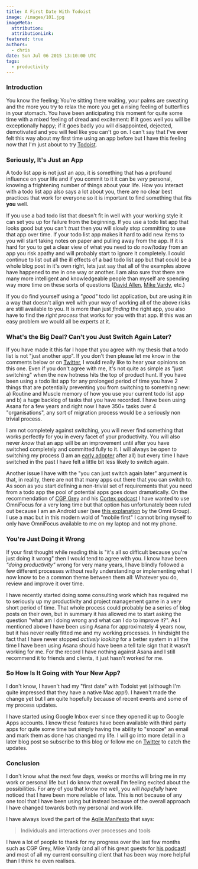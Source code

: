 ```yaml
---
title: A First Date With Todoist
image: /images/101.jpg
imageMeta:
  attribution:
  attributionLink:
featured: true
authors:
  - chris
date: Sun Jul 06 2015 13:10:00 UTC
tags:
  - productivity
---
```


### Introduction
You know the feeling; You're sitting there waiting, your palms are sweating and the more you try to relax the more you get a rising feeling of butterflies in your stomach. You have been anticipating this moment for quite some time with a mixed feeling of dread and excitement: If it goes well you will be exceptionally happy; if it goes badly you will disappointed, dejected, demotivated and you will feel like you can't go on. I can't say that I've ever felt this way about my first time using an app before but I have this feeling now that I'm just about to try [Todoist](https://todoist.com).

### Seriously, It's Just an App
A todo list app is not just an app, it is something that has a profound influence on your life and if you commit to it it can be *very* personal, knowing a frightening number of things about your life. How you interact with a todo list app also says a lot about you, there are no clear best practices that work for everyone so it is important to find something that fits **you** well.

If you use a bad todo list that doesn't fit in well with your working style it can set you up for failure from the beginning. If you use a todo list app that looks good but you can't *trust* then you will slowly stop committing to use that app over time. If your todo list app makes it hard to add new items to you will start taking notes on paper and pulling away from the app. If it is hard for you to get a clear view of what you need to do now/today from an app you risk apathy and will probably start to ignore it completely. I could continue to list out all the ill effects of a bad todo list app but that could be a whole blog post in it's own right, lets just say that all of the examples above have happened to me in one way or another. I am also sure that there are many more intelligent and knowledgeable people than myself are spending way more time on these sorts of questions ([David Allen](http://gettingthingsdone.com/), [Mike Vardy](http://productivityist.com/), etc.)

If you do find yourself using a *"good"* todo list application, but are using it in a way that doesn't align well with your way of working all of the above risks are still available to you. It is more than just *finding* the right app, you also have to find the *right process* that works for you with that app. If this was an easy problem we would all be experts at it.

### What's the Big Deal? Can't you Just Switch Again Later?
If you have made it this far I hope that you agree with my thesis that a todo list is not "just another app". If you don't then please let me know in the comments below or on [Twitter](https://twitter.com/real_ate), I would really like to hear your opinions on this one. Even if you don't agree with me, it's not quite as simple as "just switching" when the new hotness hits the top of product hunt. If you have been using a todo list app for any prolonged period of time you have 2 things that are potentially preventing you from switching to something new: a) Routine and Muscle memory of how you use your current todo list app and b) a huge backlog of tasks that you have recorded. I have been using Asana for a few years and right now I have 350+ tasks over 4 "organisations", any sort of migration process would be a seriously non trivial process.

I am not completely against switching, you will never find something that works perfectly for you in every facet of your productivity. You will also never *know* that an app will be an improvement until after you have switched completely and committed fully to it. I will always be open to switching my process (I am an [early adopter](https://en.wikipedia.org/wiki/Technology_adoption_lifecycle) after all) but every time I have switched in the past I have felt a little bit less likely to switch again.

Another issue I have with the "you can just switch again later" argument is that, in reality, there are not that many apps out there that you can switch to. As soon as you start defining a non-trivial set of requirements that you need from a todo app the pool of potential apps goes down dramatically. On the recommendation of [CGP Grey](http://www.cgpgrey.com/) and his [Cortex podcast](https://www.relay.fm/cortex) I have wanted to use OmniFocus for a very long time but that option has unfortunately been ruled out because I am an Android user (see [this explanation](https://support.omnigroup.com/windows-or-android) by the Omni Group). I use a mac but in this modern wold of "mobile first" I cannot bring myself to only have OmniFocus available to me on my laptop and not my phone.

### You're Just Doing it Wrong
If your first thought while reading this is "it's all so difficult because you're just doing it wrong" then I would tend to agree with you. I know have been *"doing productivity"* wrong for very many years, I have blindly followed a few different processes without really understanding or implementing what I now know to be a common theme between them all: Whatever you do, review and improve it over time.

I have recently started doing some consulting work which has required me to seriously up my productivity and project management game in a very short period of time. That whole process could probably be a series of blog posts on their own,  but in summary it has allowed me to start asking the question "what am I doing wrong and what can I do to improve it?". As I mentioned above I have been using Asana for approximately 4 years now, but it has never really fitted me and my working processes. In hindsight the fact that I have never stopped *actively looking* for a better system in all the time I have been using Asana should have been a tell tale sign that it wasn't working for me. For the record I have nothing against Asana and I still recommend it to friends and clients, it just hasn't worked for me.

### So How Is It Going with Your New App?
I don't know, I haven't had my "first date" with Todoist yet (although I'm quite impressed that they have a native Mac app!). I haven't made the change yet but I am quite hopefully because of recent events and some of my process updates.

I have started using Google Inbox ever since they opened it up to Google Apps accounts. I know these features have been available with third party apps for quite some time but simply having the ability to "snooze" an email and mark them as done has changed my life. I will go into more detail in a later blog post so subscribe to this blog or follow me on [Twitter](https://twitter.com/real_ate) to catch the updates.

### Conclusion
I don't know what the next few days, weeks or months will bring me in my work or personal life but I do know that overall I'm feeling excited about the possibilities. For any of you that know me well, you will *hopefully* have noticed that I have been more reliable of late. This is not because of any one tool that I have been using but instead because of the overall approach I have changed towards both my personal and work life.

I have always loved the part of the [Agile Manifesto](http://agilemanifesto.org/) that says:

> Individuals and interactions over processes and tools

I have a lot of people to thank for my progress over the last few months such as CGP Grey, Mike Vardy (and all of his great guests for [his podcast](https://productivityist.simplecast.fm/)) and most of all my current consulting client that has been way more helpful than I think he even realises.
